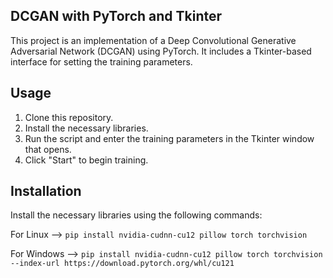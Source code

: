 ## DCGAN with PyTorch and Tkinter

This project is an implementation of a Deep Convolutional Generative Adversarial Network (DCGAN) using PyTorch. It includes a Tkinter-based interface for setting the training parameters.

## Usage

1. Clone this repository.
2. Install the necessary libraries.
3. Run the script and enter the training parameters in the Tkinter window that opens.
4. Click "Start" to begin training.

## Installation

Install the necessary libraries using the following commands:

For Linux   --> ```pip install nvidia-cudnn-cu12 pillow torch torchvision```

For Windows --> ```pip install nvidia-cudnn-cu12 pillow torch torchvision --index-url https://download.pytorch.org/whl/cu121```
